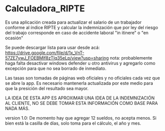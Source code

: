 # Calculadora_RIPTE
Es una aplicación creada para actualizar el salario de un trabajador conforme al índice RIPTE y
calcular la indemnización que por ley del riesgo del trabajo corresponde en caso de accidente laboral "in itinere" o "en ocasión"

Se puede descargar lista para usar desde acá:
https://drive.google.com/file/d/1x_VnT-57ZE7ywJ_FOEBMlf8zTIq35eLp/view?usp=sharing
nota: probablemente haga falta desactivar windows defender u otro antivirus y agregarlo como excepción para que no sea borrado de inmediato.

Las tasas son tomadas de páginas web oficiales y no oficiales cada vez que se abre la app.
Es necesario mantenerla actualizada por este medio para que la presición del resultado sea mayor.

LA IDEA DE ESTA APP ES APROXIMAR UNA IDEA DE LA INDEMNIZACIÓN AL CLIENTE, NO SE DEBE TOMAR ESTA INFORMACIÓN COMO BASE PARA NADA MÁS.


version 1.0:
De momento hay que agregar 12 sueldos, no acepta menos.
Si bien está la casilla de días, solo toma para el cálculo, el año y mes.
